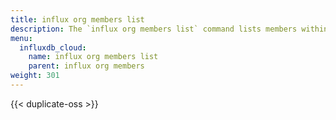 ```yaml
---
title: influx org members list
description: The `influx org members list` command lists members within an organization in InfluxDB.
menu:
  influxdb_cloud:
    name: influx org members list
    parent: influx org members
weight: 301
---
```


{{< duplicate-oss >}}
